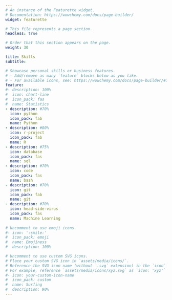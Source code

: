 ```yaml
---
# An instance of the Featurette widget.
# Documentation: https://wowchemy.com/docs/page-builder/
widget: featurette

# This file represents a page section.
headless: true

# Order that this section appears on the page.
weight: 30

title: Skills
subtitle:

# Showcase personal skills or business features.
# - Add/remove as many `feature` blocks below as you like.
# - For available icons, see: https://wowchemy.com/docs/page-builder/#icons
feature:
#- description: 100%
#  icon: chart-line
#  icon_pack: fas
#  name: Statistics
- description: #70%
  icon: python 
  icon_pack: fab
  name: Python
- description: #80%
  icon: r-project
  icon_pack: fab
  name: R
- description: #75%
  icon: database
  icon_pack: fas
  name: sql
- description: #70%
  icon: code
  icon_pack: fas
  name: bash
- description: #70%
  icon: git
  icon_pack: fab
  name: git
- description: #70%
  icon: head-side-virus
  icon_pack: fas
  name: Machine Learning
  
# Uncomment to use emoji icons.
#- icon: ':smile:'
#  icon_pack: emoji
#  name: Emojiness
#  description: 100% 

# Uncomment to use custom SVG icons.
# Place your custom SVG icon in `assets/media/icons/`.
# Reference the SVG icon name (without `.svg` extension) in the `icon` field.
# For example, reference `assets/media/icons/xyz.svg` as `icon: 'xyz'`
#- icon: your-custom-icon-name
#  icon_pack: custom
#  name: Surfing
#  description: 90%
---
```

